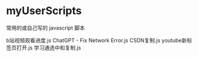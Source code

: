 # myUserScripts
常用的或自己写的 javascript 脚本


b站视频观看进度.js
ChatGPT - Fix Network Error.js
CSDN复制.js
youtube新标签页打开.js
学习通选中和复制.js

